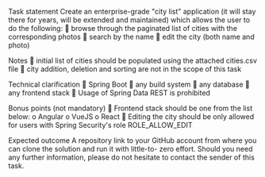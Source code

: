 Task statement
Create an enterprise-grade "city list" application (it will stay there for years, will be extended and maintained) which allows the user to do the following:
 browse through the paginated list of cities with the corresponding photos
 search by the name
 edit the city (both name and photo)

Notes
 initial list of cities should be populated using the attached cities.csv file
 city addition, deletion and sorting are not in the scope of this task

Technical clarification
 Spring Boot
 any build system
 any database
 any frontend stack
 Usage of Spring Data REST is prohibited

Bonus points (not mandatory)
 Frontend stack should be one from the list below:
o Angular
o VueJS
o React
 Editing the city should be only allowed for users with Spring Security's role  ROLE_ALLOW_EDIT

Expected outcome
A repository link to your GitHub account from where you can clone the solution and run it with little-to- zero effort.
Should you need any further information, please do not hesitate to contact the sender of this task.

